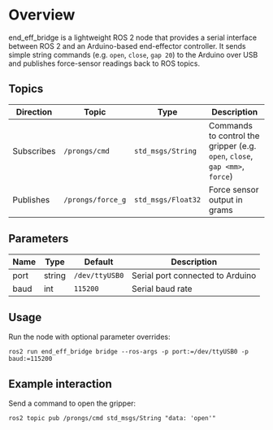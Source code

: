 # Overview

end_eff_bridge is a lightweight ROS 2 node that provides a serial interface between ROS 2 and an Arduino-based end-effector controller. It sends simple string commands (e.g. `open`, `close`, `gap 20`) to the Arduino over USB and publishes force-sensor readings back to ROS topics.

## Topics

| Direction   | Topic             | Type               | Description                                               |
|-------------|-------------------|--------------------|-----------------------------------------------------------|
| Subscribes  | `/prongs/cmd`     | `std_msgs/String`  | Commands to control the gripper (e.g. `open`, `close`, `gap <mm>`, `force`) |
| Publishes   | `/prongs/force_g` | `std_msgs/Float32` | Force sensor output in grams                              |

## Parameters

| Name | Type   | Default       | Description                     |
|------|--------|---------------|---------------------------------|
| port | string | `/dev/ttyUSB0`| Serial port connected to Arduino|
| baud | int    | `115200`      | Serial baud rate                |

## Usage

Run the node with optional parameter overrides:

```
ros2 run end_eff_bridge bridge --ros-args -p port:=/dev/ttyUSB0 -p baud:=115200
```

## Example interaction

Send a command to open the gripper:

```
ros2 topic pub /prongs/cmd std_msgs/String "data: 'open'"
```